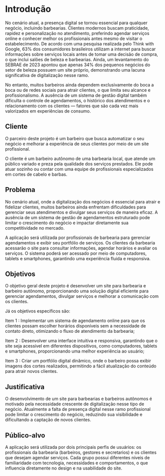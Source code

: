 # Introdução

No cenário atual, a presença digital se tornou essencial para qualquer negócio, incluindo barbearias. Clientes modernos buscam praticidade, rapidez e personalização no atendimento, preferindo agendar serviços online e conhecer melhor os profissionais antes mesmo de visitar o estabelecimento. De acordo com uma pesquisa realizada pelo Think with Google, 63% dos consumidores brasileiros utilizam a internet para buscar informações sobre serviços locais antes de tomar uma decisão de compra, o que inclui salões de beleza e barbearias. Ainda, um levantamento do SEBRAE de 2023 apontou que apenas 34% dos pequenos negócios do setor de beleza possuem um site próprio, demonstrando uma lacuna significativa de digitalização nesse ramo.

No entanto, muitos barbeiros ainda dependem exclusivamente do boca a boca ou de redes sociais para atrair clientes, o que limita seu alcance e profissionalismo. A ausência de um sistema de gestão digital também dificulta o controle de agendamentos, o histórico dos atendimentos e o relacionamento com os clientes — fatores que são cada vez mais valorizados em experiências de consumo.

## Cliente 

 O parceiro deste projeto é um barbeiro que busca automatizar o seu negócio e melhorar a experiência de seus clientes por meio de um site profissional.  


O cliente é um barbeiro autônomo de uma barbearia local, que atende um público variado e preza pela qualidade dos serviços prestados. Ele pode atuar sozinho ou contar com uma equipe de profissionais especializados em cortes de cabelo e barbas.

## Problema

No cenário atual, onde a digitalização dos negócios é essencial para atrair e fidelizar clientes, muitos barbeiros ainda enfrentam dificuldades para gerenciar seus atendimentos e divulgar seus serviços de maneira eficaz. A ausência de um sistema de gestão de agendamentos estruturado pode limitar o crescimento do negócio e impactar diretamente sua competitividade no mercado.

A aplicação será utilizada por profissionais de barbearia para gerenciar agendamentos e exibir seu portfólio de serviços.
Os clientes da barbearia acessarão o site para consultar informações, agendar horários e avaliar os serviços.
O sistema poderá ser acessado por meio de computadores, tablets e smartphones, garantindo uma experiência fluida e responsiva.


## Objetivos 

O objetivo geral deste projeto é desenvolver um site para barbearia e barbeiro autônomo, proporcionando uma solução digital eficiente para gerenciar agendamentos, divulgar serviços e melhorar a comunicação com os clientes.

Já os objetivos específicos são:

Item 1 : Implementar um sistema de agendamento online para que os clientes possam escolher horários disponíveis sem a necessidade de contato direto, otimizando o fluxo de atendimento da barbearia;

Item 2 : Desenvolver uma interface intuitiva e responsiva, garantindo que o site seja acessível em diferentes dispositivos, como computadores, tablets e smartphones, proporcionando uma melhor experiência ao usuário;

Item 3 : Criar um portfólio digital dinâmico, onde o barbeiro possa exibir imagens dos cortes realizados, permitindo a fácil atualização do conteúdo para atrair novos clientes.
 


## Justificativa

O desenvolvimento de um site para barbearias e barbeiros autônomos é motivado pela necessidade crescente de digitalização nesse tipo de negócio. Atualmente a falta de presença digital nesse ramo profissional pode limitar o crescimento do negócio, reduzindo sua visibilidade e dificultando a captação de novos clientes.





## Público-alvo

A aplicação será utilizada por dois principais perfis de usuários: os profissionais da barbearia (barbeiros, gestores e secretarios) e os clientes que desejam agendar serviços. Cada grupo possui diferentes níveis de familiaridade com tecnologia, necessidades e comportamentos, o que influencia diretamente no design e na usabilidade do site.



